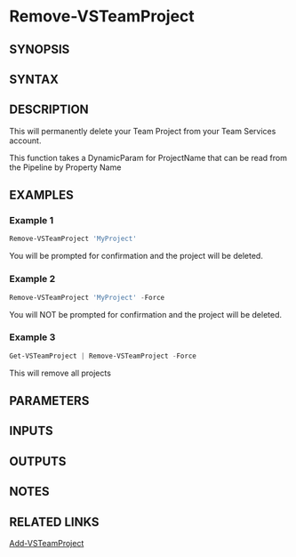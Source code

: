 <!-- #include "./common/header.md" -->

# Remove-VSTeamProject

## SYNOPSIS

<!-- #include "./synopsis/Remove-VSTeamProject.md" -->

## SYNTAX

## DESCRIPTION

This will permanently delete your Team Project from your Team Services account.

This function takes a DynamicParam for ProjectName that can be read from the Pipeline by Property Name

## EXAMPLES

### Example 1

```powershell
Remove-VSTeamProject 'MyProject'
```

You will be prompted for confirmation and the project will be deleted.

### Example 2

```powershell
Remove-VSTeamProject 'MyProject' -Force
```

You will NOT be prompted for confirmation and the project will be deleted.

### Example 3

```powershell
Get-VSTeamProject | Remove-VSTeamProject -Force
```

This will remove all projects

## PARAMETERS

<!-- #include "./params/projectName.md" -->

<!-- #include "./params/force.md" -->

## INPUTS

## OUTPUTS

## NOTES

<!-- #include "./common/prerequisites.md" -->

## RELATED LINKS

<!-- #include "./common/related.md" -->

[Add-VSTeamProject](Add-VSTeamProject.md)
